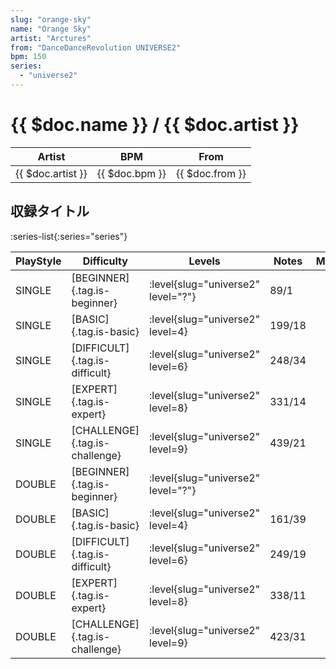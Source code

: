 ```yaml
---
slug: "orange-sky"
name: "Orange Sky"
artist: "Arctures"
from: "DanceDanceRevolution UNIVERSE2"
bpm: 150
series:
  - "universe2"
---
```


# {{ $doc.name }} / {{ $doc.artist }}

|Artist|BPM|From|
|------|---|----|
|{{ $doc.artist }}|{{ $doc.bpm }}|{{ $doc.from }}|

## 収録タイトル

:series-list{:series="series"}

|PlayStyle|Difficulty|Levels|Notes|Movie|
|---------|----------|------|-----|-----|
|SINGLE|[BEGINNER]{.tag.is-beginner}|<div class="field is-grouped is-grouped-multiline"> :level{slug="universe2" level="?"}</div>|89/1||
|SINGLE|[BASIC]{.tag.is-basic}|<div class="field is-grouped is-grouped-multiline"> :level{slug="universe2" level=4}</div>|199/18||
|SINGLE|[DIFFICULT]{.tag.is-difficult}|<div class="field is-grouped is-grouped-multiline"> :level{slug="universe2" level=6}</div>|248/34||
|SINGLE|[EXPERT]{.tag.is-expert}|<div class="field is-grouped is-grouped-multiline"> :level{slug="universe2" level=8}</div>|331/14||
|SINGLE|[CHALLENGE]{.tag.is-challenge}|<div class="field is-grouped is-grouped-multiline"> :level{slug="universe2" level=9}</div>|439/21||
|DOUBLE|[BEGINNER]{.tag.is-beginner}|<div class="field is-grouped is-grouped-multiline"> :level{slug="universe2" level="?"}</div>|||
|DOUBLE|[BASIC]{.tag.is-basic}|<div class="field is-grouped is-grouped-multiline"> :level{slug="universe2" level=4}</div>|161/39||
|DOUBLE|[DIFFICULT]{.tag.is-difficult}|<div class="field is-grouped is-grouped-multiline"> :level{slug="universe2" level=6}</div>|249/19||
|DOUBLE|[EXPERT]{.tag.is-expert}|<div class="field is-grouped is-grouped-multiline"> :level{slug="universe2" level=8}</div>|338/11||
|DOUBLE|[CHALLENGE]{.tag.is-challenge}|<div class="field is-grouped is-grouped-multiline"> :level{slug="universe2" level=9}</div>|423/31||
